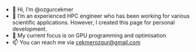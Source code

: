 - 👋 Hi, I’m @ozgurcekmer
- 👀 I’m an experienced HPC engineer who has been working for various scientific applications. However, I created this page for personal development.
- 🌱 My current focus is on GPU programming and optimisation
- 📫 You can reach me via cekmerozgur@gmail.com

<!---
ozgurcekmer/ozgurcekmer is a ✨ special ✨ repository because its `README.md` (this file) appears on your GitHub profile.
You can click the Preview link to take a look at your changes.
--->
